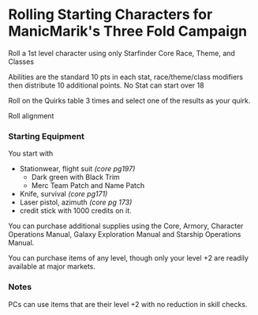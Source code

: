 # Rolling Starting Characters for ManicMarik's Three Fold Campaign

Roll a 1st level character using only Starfinder Core Race, Theme, and Classes

Abilities are the standard 10 pts in each stat, race/theme/class modifiers then distribute 10 additional points.
No Stat can start over 18

Roll on the Quirks table 3 times and select one of the results as your quirk.

Roll alignment

### Starting Equipment
You start with
* Stationwear, flight suit *(core pg197)*
  * Dark green with Black Trim
  * Merc Team Patch and Name Patch
* Knife, survival *(core pg171)*
* Laser pistol, azimuth *(core pg 173)*
* credit stick  with 1000 credits on it.

You can purchase additional supplies using the Core, Armory, Character Operations Manual, Galaxy Exploration Manual and Starship Operations Manual.

You can purchase items of any level, though only your level +2 are readily available at major markets.

### Notes
PCs can use items that are their level +2 with no reduction in skill checks.